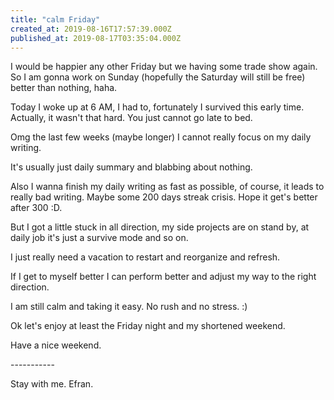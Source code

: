 ```yaml
---
title: "calm Friday"
created_at: 2019-08-16T17:57:39.000Z
published_at: 2019-08-17T03:35:04.000Z
---
```

I would be happier any other Friday but we having some trade show again. So I am gonna work on Sunday (hopefully the Saturday will still be free) better than nothing, haha.

Today I woke up at 6 AM, I had to, fortunately I survived this early time. Actually, it wasn't that hard. You just cannot go late to bed.

Omg the last few weeks (maybe longer) I cannot really focus on my daily writing. 

It's usually just daily summary and blabbing about nothing.

Also I wanna finish my daily writing as fast as possible, of course, it leads to really bad writing. Maybe some 200 days streak crisis. Hope it get's better after 300 :D.

But I got a little stuck in all direction, my side projects are on stand by, at daily job it's just a survive mode and so on.

I just really need a vacation to restart and reorganize and refresh.

If I get to myself better I can perform better and adjust my way to the right direction. 

I am still calm and taking it easy. No rush and no stress. :)

Ok let's enjoy at least the Friday night and my shortened weekend. 

Have a nice weekend.

\-----------

Stay with me. Efran.
